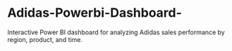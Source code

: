 # Adidas-Powerbi-Dashboard-
Interactive Power BI dashboard for analyzing Adidas sales performance by region, product, and time.
